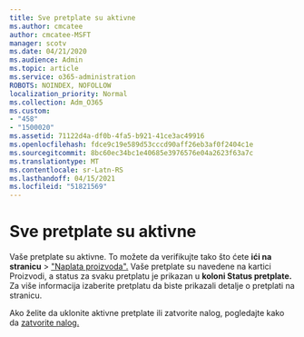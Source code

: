 ```yaml
---
title: Sve pretplate su aktivne
ms.author: cmcatee
author: cmcatee-MSFT
manager: scotv
ms.date: 04/21/2020
ms.audience: Admin
ms.topic: article
ms.service: o365-administration
ROBOTS: NOINDEX, NOFOLLOW
localization_priority: Normal
ms.collection: Adm_O365
ms.custom:
- "458"
- "1500020"
ms.assetid: 71122d4a-df0b-4fa5-b921-41ce3ac49916
ms.openlocfilehash: fdce9c19e589d53cccd90aff26eb3af0f2404c1e
ms.sourcegitcommit: 8bc60ec34bc1e40685e3976576e04a2623f63a7c
ms.translationtype: MT
ms.contentlocale: sr-Latn-RS
ms.lasthandoff: 04/15/2021
ms.locfileid: "51821569"
---
```

# <a name="all-subscriptions-are-active"></a>Sve pretplate su aktivne

Vaše pretplate su aktivne. To možete da verifikujte tako što ćete **ići na stranicu** \> ["Naplata proizvoda".](https://go.microsoft.com/fwlink/p/?linkid=842054) Vaše pretplate su navedene  na kartici Proizvodi, a status za svaku pretplatu je prikazan u **koloni Status pretplate.** Za više informacija izaberite pretplatu da biste prikazali detalje o pretplati na stranicu.
  
Ako želite da uklonite aktivne pretplate ili zatvorite nalog, pogledajte kako da [zatvorite nalog.](https://docs.microsoft.com/microsoft-365/commerce/close-your-account?view=o365-worldwide)
